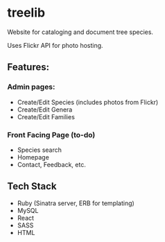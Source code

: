 <h1>treelib</h1>
<p>Website for cataloging and document tree species. </p>

<p>Uses Flickr API for photo hosting.</p>

<h2>Features:</h2>
<h3>Admin pages:</h3>
<ul>
<li>Create/Edit Species (includes photos from Flickr)</li>
<li>Create/Edit Genera</li>
<li>Create/Edit Families</li>
</ul>

<h3>Front Facing Page (to-do)</h3>
<ul>
<li>Species search</li>
<li>Homepage</li>
<li>Contact, Feedback, etc.</li>
</ul>

<h2>Tech Stack</h2>
<ul>
<li>Ruby (Sinatra server, ERB for templating)</li>
<li>MySQL</li>
<li>React</li>
<li>SASS</li>
<li>HTML</li>
</ul>
